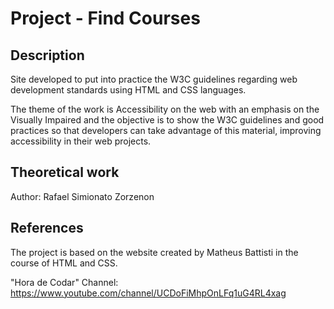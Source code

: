 # Project - Find Courses

## Description
Site developed to put into practice the W3C guidelines regarding web development standards using HTML and CSS languages.

The theme of the work is Accessibility on the web with an emphasis on the Visually Impaired and the objective is to show the W3C guidelines and good practices so that developers can take advantage of this material, improving accessibility in their web projects.

## Theoretical work
Author: Rafael Simionato Zorzenon

## References
The project is based on the website created by Matheus Battisti in the course of HTML and CSS.

"Hora de Codar" Channel: https://www.youtube.com/channel/UCDoFiMhpOnLFq1uG4RL4xag
